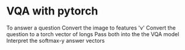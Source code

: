 # VQA with pytorch
To answer a question
Convert the image to features 'v'
Convert the question to a torch vector of longs
Pass both into the the VQA model
Interpret the softmax-y answer vectors

